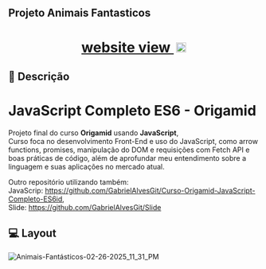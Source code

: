 ## Projeto Animais Fantasticos

<h1 align="center">
  <a href="https://gabrielalvesgit.github.io/Animais-Fantasticos/">website view <img src="https://github.com/user-attachments/assets/96e60795-2bd3-4524-b2ee-5a5112860221" alt="Imagem/Icone seta a direita blue" style="width: 20px; height: 20px; margin-left: 5px;"></a>
</h1>

## 📖 Descrição
# JavaScript Completo ES6 - Origamid

Projeto final do curso **Origamid** usando **JavaScript**,<br>
Curso foca no desenvolvimento Front-End e uso do JavaScript, como arrow functions, promises, manipulação do DOM e requisições com Fetch API e boas práticas de código,
além de aprofundar meu entendimento sobre a linguagem e suas aplicações no mercado atual.

Outro repositório utilizando também:<br> 
JavaScrip: https://github.com/GabrielAlvesGit/Curso-Origamid-JavaScript-Completo-ES6id, <br> 
Slide: https://github.com/GabrielAlvesGit/Slide



## 💻 Layout

![Animais-Fantásticos-02-26-2025_11_31_PM](https://github.com/user-attachments/assets/2c5b7492-c802-41c1-b65b-7f286a1f84d0)
